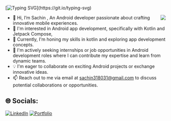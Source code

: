 [![Typing SVG](https://readme-typing-svg.demolab.com?font=Fira+Code&weight=900&size=25&pause=1000&color=0FF759&random=false&width=435&lines=%E0%A4%A8%E0%A4%AE%E0%A4%B8%E0%A5%8D%E0%A4%A4%E0%A5%87+(Namaste)+%F0%9F%99%8F%2C+I'm+Sachin!)](https://git.io/typing-svg)

<img align='right' src="https://i.pinimg.com/originals/e8/f4/53/e8f453469a3ec97ecd354df465d73913.gif">

- 👋 Hi, I’m Sachin ,
  An Android developer passionate about crafting innovative mobile experiences.
- 👀 I'm interested in Android app development, specifically with Kotlin and Jetpack Compose,
- 🌱 Currently, I'm honing my skills in kotlin and exploring app development concepts.
- 💼 I'm actively seeking internships or job opportunities in Android development roles where I can contribute my expertise and learn from dynamic teams.
- 💡 I'm eager to collaborate on exciting Android projects or exchange innovative ideas.
- 📫 Reach out to me via email at sachin318031@gmail.com to discuss potential collaborations or opportunities.

## 🌐 Socials:
 [![LinkedIn](https://img.shields.io/badge/LinkedIn-0077B5?style=for-the-badge&logo=linkedin&logoColor=white)](https://www.linkedin.com/in/sachin-kumar-singh-2999a2240/)
 [![Portfolio](https://img.shields.io/badge/Portfolio-0077B5?style=for-the-badge&logo=linkedin&logoColor=white)](https://ivory-jackal-472841.builder-preview.com/)
